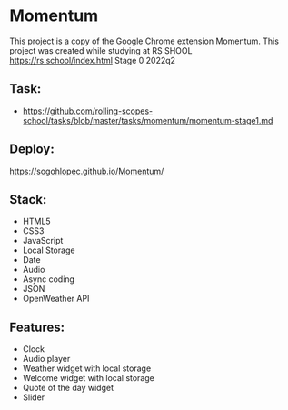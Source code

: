 # Momentum
This project is a copy of the Google Chrome extension Momentum. This project was created while studying at RS SHOOL https://rs.school/index.html Stage 0 2022q2

## Task:
* https://github.com/rolling-scopes-school/tasks/blob/master/tasks/momentum/momentum-stage1.md

## Deploy:
https://sogohlopec.github.io/Momentum/

## Stack:
* HTML5
* CSS3
* JavaScript
* Local Storage
* Date
* Audio
* Async coding
* JSON
* OpenWeather API

## Features:
* Clock
* Audio player
* Weather widget with local storage
* Welcome widget with local storage
* Quote of the day widget
* Slider